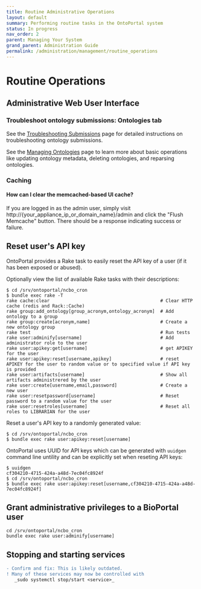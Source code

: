 ```yaml
---
title: Routine Administrative Operations
layout: default
summary: Performing routine tasks in the OntoPortal system
status: In progress
nav_order: 2
parent: Managing Your System
grand_parent: Administration Guide
permalink: /administration/management/routine_operations
---
```


# Routine Operations

## Administrative Web User Interface

### Troubleshoot ontology submissions: Ontologies tab

See the [Troubleshooting Submissions]({{site.baseurl}}/administration/ontologies/troubleshooting_submissions) page
for detailed instructions on troubleshooting ontology submissions.

See the [Managing Ontologies]({{site.baseurl}}/administration/ontologies/managing_ontologies) page 
to learn more about basic operations like updating ontology metadata, deleting ontologies,
and reparsing ontologies.

### Caching

#### How can I clear the memcached-based UI cache?

If you are logged in as the admin user, simply visit http://{your_appliance_ip_or_domain_name}/admin and click the "Flush Memcache" button. There should be a response indicating success or failure.

## Reset user's API key

OntoPortal provides a Rake task to easily reset the API key of a user (if it has been exposed or abused).

Optionally view the list of available Rake tasks with their descriptions:

```
$ cd /srv/ontoportal/ncbo_cron
$ bundle exec rake -T
rake cache:clear                                         # Clear HTTP cache (redis and Rack::Cache)
rake group:add_ontology[group_acronym,ontology_acronym]  # Add ontology to a group
rake group:create[acronym,name]                          # Create a new ontology group
rake test                                                # Run tests
rake user:adminify[username]                             # Add administrator role to the user
rake user:apikey:get[username]                           # get APIKEY for the user
rake user:apikey:reset[username,apikey]                  # reset APIKEY for the user to random value or to specified value if API key is provided
rake user:artifacts[username]                            # Show all artifacts administrered by the user
rake user:create[username,email,password]                # Create a new user
rake user:resetpassword[username]                        # Reset password to a random value for the user
rake user:resetroles[username]                           # Reset all roles to LIBRARIAN for the user
```

Reset a user's API key to a randomly generated value: 

```
$ cd /srv/ontoportal/ncbo_cron
$ bundle exec rake user:apikey:reset[username]
```

OntoPortal uses UUID for API keys which can be generated with `uuidgen` command line untility and can be explicitly set when reseting API keys:

```
$ uuidgen
cf304210-4715-424a-a48d-7ec04fc8924f
$ cd /srv/ontoportal/ncbo_cron
$ bundle exec rake user:apikey:reset[username,cf304210-4715-424a-a48d-7ec04fc8924f]
```

## Grant administrative privileges to a BioPortal user

```
cd /srv/ontoportal/ncbo_cron
bundle exec rake user:adminify[username]
```


## Stopping and starting services

```diff
- Confirm and fix: This is likely outdated.
! Many of these services may now be controlled with 
   _sudo systemctl stop/start <service>_
```










